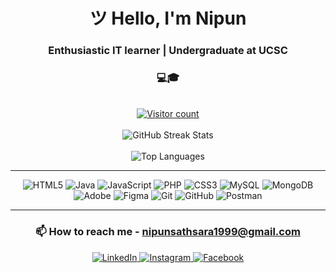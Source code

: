 <div align="center">
    <h1>ツ Hello, I'm Nipun</h1>
    <h3>Enthusiastic IT learner | Undergraduate at UCSC</h3>
    <h3>💻🎓</h3>
    <br>
    <a href="https://visitcount.itsvg.in"><img src="https://visitcount.itsvg.in/api?id=NipunBasnayake&icon=1&color=1"
            alt="Visitor count"></a>
    <br/><br>
    <img src="https://github-readme-streak-stats.herokuapp.com/?user=NipunBasnayake&theme=transparent&hide_border=false"
        alt="GitHub Streak Stats" /><br/><br>
    <img src="https://github-readme-stats.vercel.app/api/top-langs/?username=NipunBasnayake&theme=transparent&hide_border=false&include_all_commits=false&count_private=false&layout=compact"
        alt="Top Languages" />
    <hr>
    <img src="https://img.shields.io/badge/html5-%23E34F26.svg?style=for-the-badge&logo=html5&logoColor=white"
        alt="HTML5">
    <img src="https://img.shields.io/badge/java-%23ED8B00.svg?style=for-the-badge&logo=openjdk&logoColor=white"
        alt="Java">
    <img src="https://img.shields.io/badge/javascript-%23323330.svg?style=for-the-badge&logo=javascript&logoColor=%23F7DF1E"
        alt="JavaScript">
    <img src="https://img.shields.io/badge/php-%23777BB4.svg?style=for-the-badge&logo=php&logoColor=white" alt="PHP">
    <img src="https://img.shields.io/badge/css3-%231572B6.svg?style=for-the-badge&logo=css3&logoColor=white" alt="CSS3">
    <img src="https://img.shields.io/badge/mysql-4479A1.svg?style=for-the-badge&logo=mysql&logoColor=white" alt="MySQL">
    <img src="https://img.shields.io/badge/MongoDB-%234ea94b.svg?style=for-the-badge&logo=mongodb&logoColor=white"
        alt="MongoDB">
    <br>
    <img src="https://img.shields.io/badge/adobe-%23FF0000.svg?style=for-the-badge&logo=adobe&logoColor=white"
        alt="Adobe">
    <img src="https://img.shields.io/badge/figma-%23F24E1E.svg?style=for-the-badge&logo=figma&logoColor=white"
        alt="Figma">
    <img src="https://img.shields.io/badge/git-%23F05033.svg?style=for-the-badge&logo=git&logoColor=white" alt="Git">
    <img src="https://img.shields.io/badge/github-%23121011.svg?style=for-the-badge&logo=github&logoColor=white"
        alt="GitHub">
    <img src="https://img.shields.io/badge/Postman-FF6C37?style=for-the-badge&logo=postman&logoColor=white"
        alt="Postman">
    <hr>
    <h3>📫 How to reach me - <a href="mailto:nipunsathsara1999@gmail.com">nipunsathsara1999@gmail.com</a>
    </h3>
    <a href="https://linkedin.com/in/nipunbasnayake">
        <img src="https://img.shields.io/badge/LinkedIn-%230077B5.svg?logo=linkedin&logoColor=white" alt="LinkedIn">
    </a>
    <a href="https://instagram.com/nipun__s">
        <img src="https://img.shields.io/badge/Instagram-%23E4405F.svg?logo=Instagram&logoColor=white" alt="Instagram">
    </a>
    <a href="https://facebook.com/nipun.s99">
        <img src="https://img.shields.io/badge/Facebook-%231877F2.svg?logo=Facebook&logoColor=white" alt="Facebook">
    </a>
</div>
